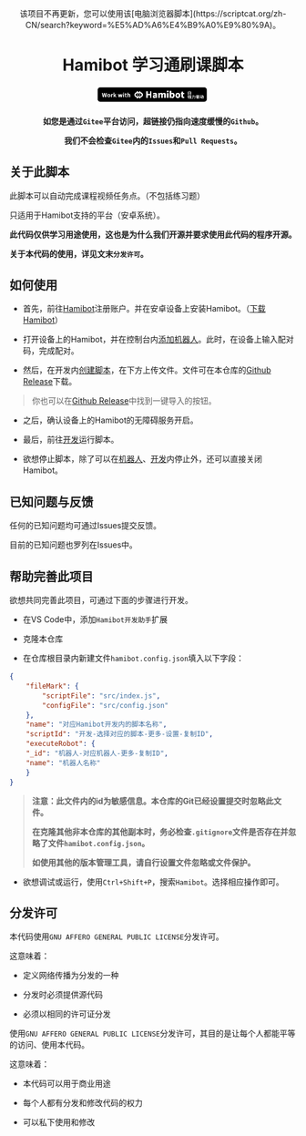 <div align="center">该项目不再更新，您可以使用该[电脑浏览器脚本](https://scriptcat.org/zh-CN/search?keyword=%E5%AD%A6%E4%B9%A0%E9%80%9A)。</div>

<div align="center">

# Hamibot 学习通刷课脚本

<a href="https://hamibot.com/" target="_blank"><img src="./Doc/Resource/WorkWithHamibot.png" alt="导入脚本到 Hamibot" width='200'></img></a> 

**如您是通过`Gitee`平台访问，超链接仍指向速度缓慢的`Github`。**

**我们不会检查`Gitee`内的`Issues`和`Pull Requests`。**

</div>

## 关于此脚本

此脚本可以自动完成课程视频任务点。（不包括练习题）

只适用于Hamibot支持的平台（安卓系统）。

**此代码仅供学习用途使用，这也是为什么我们开源并要求使用此代码的程序开源。**

**关于本代码的使用，详见文末`分发许可`。**

## 如何使用

- 首先，前往[Hamibot](https://hamibot.com/)注册账户。并在安卓设备上安装Hamibot。（[下载Hamibot](https://hamibot.com/download)）

- 打开设备上的Hamibot，并在控制台内[添加机器人](https://hamibot.com/dashboard/robots)。此时，在设备上输入配对码，完成配对。

- 然后，在开发内[创建脚本](https://hamibot.com/dashboard/scripts/create)，在下方上传文件。文件可在本仓库的[Github Release](https://github.com/gaobobo/Hamibot-XueXitongAuto/releases/latest/)下载。

> 你也可以在[Github Release](https://github.com/gaobobo/Hamibot-XueXitongAuto/releases/latest/)中找到一键导入的按钮。

- 之后，确认设备上的Hamibot的无障碍服务开启。

- 最后，前往[开发](https://hamibot.com/dashboard/scripts/console)运行脚本。

- 欲想停止脚本，除了可以在[机器人](https://hamibot.com/dashboard/robots)、[开发](https://hamibot.com/dashboard/scripts/console)内停止外，还可以直接关闭Hamibot。

## 已知问题与反馈

任何的已知问题均可通过Issues提交反馈。

目前的已知问题也罗列在Issues中。

## 帮助完善此项目

欲想共同完善此项目，可通过下面的步骤进行开发。

- 在VS Code中，添加`Hamibot开发助手`扩展

- 克隆本仓库

- 在仓库根目录内新建文件`hamibot.config.json`填入以下字段：

```json
{
    "fileMark": {
        "scriptFile": "src/index.js",
        "configFile": "src/config.json"
    },
    "name": "对应Hamibot开发内的脚本名称",
    "scriptId": "开发-选择对应的脚本-更多-设置-复制ID",
    "executeRobot": {
    "_id": "机器人-对应机器人-更多-复制ID",
    "name": "机器人名称"
    }
}

```

> **注意：此文件内的id为敏感信息。本仓库的Git已经设置提交时忽略此文件。**
> 
> **在克隆其他非本仓库的其他副本时，务必检查`.gitignore`文件是否存在并忽略了文件`hamibot.config.json`。**
>
> **如使用其他的版本管理工具，请自行设置文件忽略或文件保护。**

- 欲想调试或运行，使用`Ctrl+Shift+P`，搜索`Hamibot`。选择相应操作即可。

## 分发许可

本代码使用`GNU AFFERO GENERAL PUBLIC LICENSE`分发许可。

这意味着：

- 定义网络传播为分发的一种

- 分发时必须提供源代码

- 必须以相同的许可证分发

使用`GNU AFFERO GENERAL PUBLIC LICENSE`分发许可，其目的是让每个人都能平等的访问、使用本代码。

这意味着：

- 本代码可以用于商业用途

- 每个人都有分发和修改代码的权力

- 可以私下使用和修改

